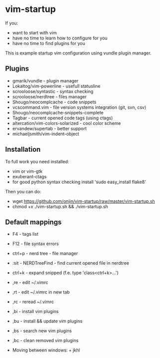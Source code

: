 vim-startup
===========

If you:
 * want to start with vim
 * have no time to learn how to configure for you
 * have no time to find plugins for you

This is example startup vim configuration using vundle plugin manager.


Plugins
-------
 * gmarik/vundle - plugin manager
 * Lokaltog/vim-powerline - usefull statusline
 * scrooloose/syntastic - syntax checking
 * scrooloose/nerdtree - files manager
 * Shougo/neocomplcache - code snippets
 * vcscommand.vim - file version systems integration (git, svn, csv)
 * Shougo/neocomplcache-snippets-complete
 * Tagbar - current opened code tags (using ctags)
 * altercation/vim-colors-solarized - cool color scheme
 * ervandew/supertab - better <tab> support
 * michaeljsmith/vim-indent-object


Installation
------------
To full work you need installed:

 * vim or vim-gtk
 * exuberant-ctags
 * for good python syntax checking install 'sudo easy_install flake8'

Then you can do:

 * wget https://github.com/onjin/vim-startup/raw/master/vim-startup.sh
 * chmod +x ./vim-startup.sh && ./vim-startup.sh


Default mappings
----------------
 * F4 - tags list
 * F12 - file syntax errors
 * ctrl+p - nerd tree - file manager
 * :sit - NERDTreeFind - find current opened file in nerdtree
 * ctrl+k - expand snipped (f.e. type 'class<ctrl+k>...')

 * ,re - edit ~/.vimrc
 * ,rt - edit ~/.vimrc in new tab
 * ,rc - reread ~/.vimrc

 * ,bi - install vim plugins
 * ,bu - install && update vim plugins
 * ,bs - search new vim plugins
 * ,bc - clean removed vim plugins

 * Moving between windows: <ctrl> + jkhl

